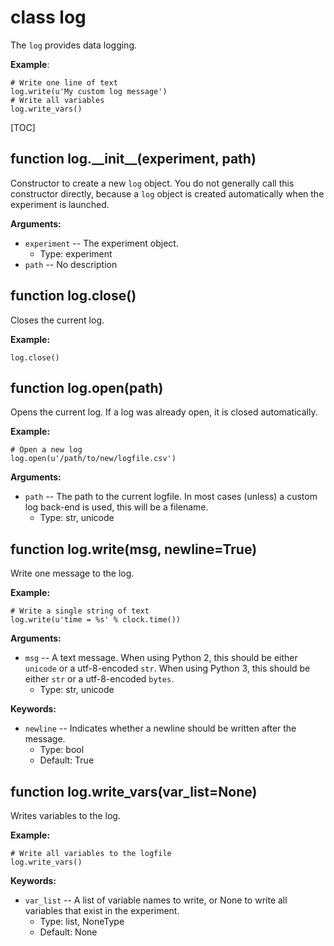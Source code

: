 <div class="ClassDoc YAMLDoc" id="log" markdown="1">

# class __log__

The `log` provides data logging.

__Example__:

~~~ .python
# Write one line of text
log.write(u'My custom log message')
# Write all variables
log.write_vars()
~~~

[TOC]

<div class="FunctionDoc YAMLDoc" id="log-__init__" markdown="1">

## function __log\.\_\_init\_\___\(experiment, path\)

Constructor to create a new `log` object. You do not generally call this constructor directly, because a `log` object is created automatically when the experiment is launched.

__Arguments:__

- `experiment` -- The experiment object.
	- Type: experiment
- `path` -- No description

</div>

[log.__init__]: #log-__init__
[__init__]: #log-__init__

<div class="FunctionDoc YAMLDoc" id="log-close" markdown="1">

## function __log\.close__\(\)

Closes the current log.

__Example:__

~~~ .python
log.close()
~~~

</div>

[log.close]: #log-close
[close]: #log-close

<div class="FunctionDoc YAMLDoc" id="log-open" markdown="1">

## function __log\.open__\(path\)

Opens the current log. If a log was already open, it is closed automatically.

__Example:__

~~~ .python
# Open a new log
log.open(u'/path/to/new/logfile.csv')
~~~

__Arguments:__

- `path` -- The path to the current logfile. In most cases (unless) a custom log back-end is used, this will be a filename.
	- Type: str, unicode

</div>

[log.open]: #log-open
[open]: #log-open

<div class="FunctionDoc YAMLDoc" id="log-write" markdown="1">

## function __log\.write__\(msg, newline=True\)

Write one message to the log.

__Example:__

~~~ .python
# Write a single string of text
log.write(u'time = %s' % clock.time())
~~~

__Arguments:__

- `msg` -- A text message. When using Python 2, this should be either `unicode` or a utf-8-encoded `str`. When using Python 3, this should be either `str` or a utf-8-encoded `bytes`.
	- Type: str, unicode

__Keywords:__

- `newline` -- Indicates whether a newline should be written after the message.
	- Type: bool
	- Default: True

</div>

[log.write]: #log-write
[write]: #log-write

<div class="FunctionDoc YAMLDoc" id="log-write_vars" markdown="1">

## function __log\.write\_vars__\(var\_list=None\)

Writes variables to the log.

__Example:__

~~~ .python
# Write all variables to the logfile
log.write_vars()
~~~

__Keywords:__

- `var_list` -- A list of variable names to write, or None to write all variables that exist in the experiment.
	- Type: list, NoneType
	- Default: None

</div>

[log.write_vars]: #log-write_vars
[write_vars]: #log-write_vars

</div>

[log]: #log

